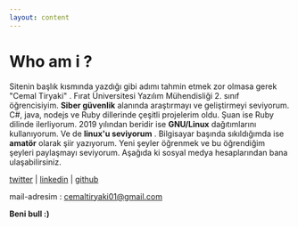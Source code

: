 ```yaml
---
layout: content
---
```


# Who am i ?
Sitenin başlık kısmında yazdığı gibi adımı tahmin etmek zor olmasa gerek "Cemal Tiryaki" . Fırat Üniversitesi Yazılım Mühendisliği 2. sınıf öğrencisiyim. **Siber güvenlik**  alanında araştırmayı ve geliştirmeyi seviyorum. C#, java, nodejs ve Ruby dillerinde çeşitli projelerim oldu. Şuan ise Ruby dilinde ilerliyorum. 2019 yılından beridir ise **GNU/Linux** dağıtımlarını kullanıyorum. Ve de **linux'u seviyorum** . Bilgisayar başında sıkıldığımda ise **amatör** olarak şiir yazıyorum. Yeni şeyler öğrenmek ve bu öğrendiğim şeyleri paylaşmayı seviyorum. Aşağıda ki sosyal medya hesaplarından bana ulaşabilirsiniz.

[twitter](https://twitter.com/cmltryk) | [linkedin](https://www.linkedin.com/in/cemal-tiryaki-b1b376197/) | [github](https://github.com/sadeceben)


mail-adresim : cemaltiryaki01@gmail.com

**Beni bull :)**

